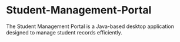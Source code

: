 # Student-Management-Portal
The Student Management Portal is a Java-based desktop application designed to manage student records efficiently. 
